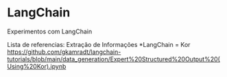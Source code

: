 # LangChain
Experimentos com LangChain

Lista de referencias:
Extração de Informações
*LangChain = Kor
https://github.com/gkamradt/langchain-tutorials/blob/main/data_generation/Expert%20Structured%20Output%20(Using%20Kor).ipynb
